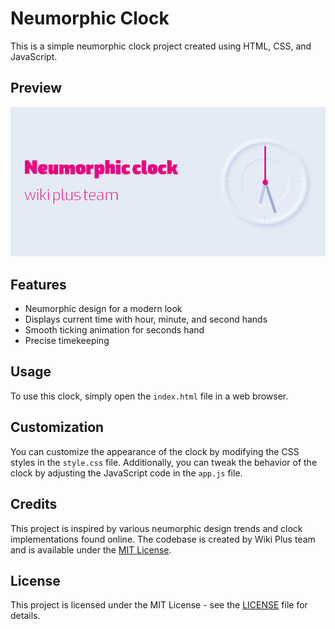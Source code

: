# Neumorphic Clock

This is a simple neumorphic clock project created using HTML, CSS, and JavaScript.

## Preview

![Neumorphic Clock Preview](assets/images/preview.jpg)

## Features

- Neumorphic design for a modern look
- Displays current time with hour, minute, and second hands
- Smooth ticking animation for seconds hand
- Precise timekeeping

## Usage

To use this clock, simply open the `index.html` file in a web browser.

## Customization

You can customize the appearance of the clock by modifying the CSS styles in the `style.css` file. Additionally, you can tweak the behavior of the clock by adjusting the JavaScript code in the `app.js` file.

## Credits

This project is inspired by various neumorphic design trends and clock implementations found online. The codebase is created by Wiki Plus team and is available under the [MIT License](LICENSE).

## License

This project is licensed under the MIT License - see the [LICENSE](LICENSE) file for details.